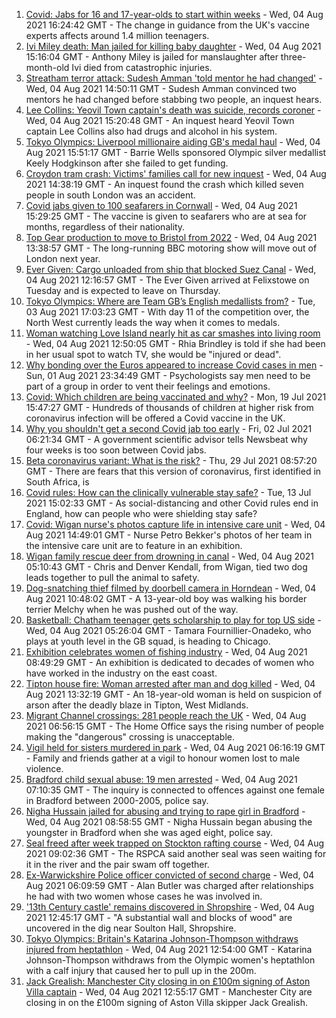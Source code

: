 1. [Covid: Jabs for 16 and 17-year-olds to start within weeks](https://www.bbc.co.uk/news/uk-58091693) - Wed, 04 Aug 2021 16:24:42 GMT - The change in guidance from the UK's vaccine experts affects around 1.4 million teenagers.
2. [Ivi Miley death: Man jailed for killing baby daughter](https://www.bbc.co.uk/news/uk-england-manchester-58089819) - Wed, 04 Aug 2021 15:16:04 GMT - Anthony Miley is jailed for manslaughter after three-month-old Ivi died from catastrophic injuries.
3. [Streatham terror attack: Sudesh Amman 'told mentor he had changed'](https://www.bbc.co.uk/news/uk-england-london-58090651) - Wed, 04 Aug 2021 14:50:11 GMT - Sudesh Amman convinced two mentors he had changed before stabbing two people, an inquest hears.
4. [Lee Collins: Yeovil Town captain's death was suicide, records coroner](https://www.bbc.co.uk/news/uk-england-somerset-58090985) - Wed, 04 Aug 2021 15:20:48 GMT - An inquest heard Yeovil Town captain Lee Collins also had drugs and alcohol in his system.
5. [Tokyo Olympics: Liverpool millionaire aiding GB's medal haul](https://www.bbc.co.uk/news/uk-england-merseyside-58088648) - Wed, 04 Aug 2021 15:51:17 GMT - Barrie Wells sponsored Olympic silver medallist Keely Hodgkinson after she failed to get funding.
6. [Croydon tram crash: Victims' families call for new inquest](https://www.bbc.co.uk/news/uk-england-london-58090855) - Wed, 04 Aug 2021 14:38:19 GMT - An inquest found the crash which killed seven people in south London was an accident.
7. [Covid jabs given to 100 seafarers in Cornwall](https://www.bbc.co.uk/news/uk-england-cornwall-58085710) - Wed, 04 Aug 2021 15:29:25 GMT - The vaccine is given to seafarers who are at sea for months, regardless of their nationality.
8. [Top Gear production to move to Bristol from 2022](https://www.bbc.co.uk/news/entertainment-arts-58086981) - Wed, 04 Aug 2021 13:38:57 GMT - The long-running BBC motoring show will move out of London next year.
9. [Ever Given: Cargo unloaded from ship that blocked Suez Canal](https://www.bbc.co.uk/news/uk-england-suffolk-58085950) - Wed, 04 Aug 2021 12:16:57 GMT - The Ever Given arrived at Felixstowe on Tuesday and is expected to leave on Thursday.
10. [Tokyo Olympics: Where are Team GB’s English medallists from?](https://www.bbc.co.uk/news/uk-england-58073305) - Tue, 03 Aug 2021 17:03:23 GMT - With day 11 of the competition over, the North West currently leads the way when it comes to medals.
11. [Woman watching Love Island nearly hit as car smashes into living room](https://www.bbc.co.uk/news/uk-england-nottinghamshire-58086150) - Wed, 04 Aug 2021 12:50:05 GMT - Rhia Brindley is told if she had been in her usual spot to watch TV, she would be "injured or dead".
12. [Why bonding over the Euros appeared to increase Covid cases in men](https://www.bbc.co.uk/news/health-58015593) - Sun, 01 Aug 2021 23:34:49 GMT - Psychologists say men need to be part of a group in order to vent their feelings and emotions.
13. [Covid: Which children are being vaccinated and why?](https://www.bbc.co.uk/news/health-57888429) - Mon, 19 Jul 2021 15:47:27 GMT - Hundreds of thousands of children at higher risk from coronavirus infection will be offered a Covid vaccine in the UK.
14. [Why you shouldn't get a second Covid jab too early](https://www.bbc.co.uk/news/newsbeat-57682233) - Fri, 02 Jul 2021 06:21:34 GMT - A government scientific advisor tells Newsbeat why four weeks is too soon between Covid jabs.
15. [Beta coronavirus variant: What is the risk?](https://www.bbc.co.uk/news/health-55534727) - Thu, 29 Jul 2021 08:57:20 GMT - There are fears that this version of coronavirus, first identified in South Africa, is
16. [Covid rules: How can the clinically vulnerable stay safe?](https://www.bbc.co.uk/news/health-51997151) - Tue, 13 Jul 2021 15:02:33 GMT - As social-distancing and other Covid rules end in England, how can people who were shielding stay safe?
17. [Covid: Wigan nurse's photos capture life in intensive care unit](https://www.bbc.co.uk/news/uk-england-manchester-58091299) - Wed, 04 Aug 2021 14:49:01 GMT - Nurse Petro Bekker's photos of her team in the intensive care unit are to feature in an exhibition.
18. [Wigan family rescue deer from drowning in canal](https://www.bbc.co.uk/news/uk-england-manchester-58080726) - Wed, 04 Aug 2021 05:10:43 GMT - Chris and Denver Kendall, from Wigan, tied two dog leads together to pull the animal to safety.
19. [Dog-snatching thief filmed by doorbell camera in Horndean](https://www.bbc.co.uk/news/uk-england-hampshire-58086838) - Wed, 04 Aug 2021 10:48:02 GMT - A 13-year-old boy was walking his border terrier Melchy when he was pushed out of the way.
20. [Basketball: Chatham teenager gets scholarship to play for top US side](https://www.bbc.co.uk/news/uk-england-kent-58074005) - Wed, 04 Aug 2021 05:26:04 GMT - Tamara Fournillier-Onadeko, who plays at youth level in the GB squad, is heading to Chicago.
21. [Exhibition celebrates women of fishing industry](https://www.bbc.co.uk/news/uk-england-norfolk-58077623) - Wed, 04 Aug 2021 08:49:29 GMT - An exhibition is dedicated to decades of women who have worked in the industry on the east coast.
22. [Tipton house fire: Woman arrested after man and dog killed](https://www.bbc.co.uk/news/uk-england-birmingham-58088457) - Wed, 04 Aug 2021 13:32:19 GMT - An 18-year-old woman is held on suspicion of arson after the deadly blaze in Tipton, West Midlands.
23. [Migrant Channel crossings: 281 people reach the UK](https://www.bbc.co.uk/news/uk-england-kent-58083490) - Wed, 04 Aug 2021 06:56:15 GMT - The Home Office says the rising number of people making the "dangerous" crossing is unacceptable.
24. [Vigil held for sisters murdered in park](https://www.bbc.co.uk/news/uk-england-london-58080643) - Wed, 04 Aug 2021 06:16:19 GMT - Family and friends gather at a vigil to honour women lost to male violence.
25. [Bradford child sexual abuse: 19 men arrested](https://www.bbc.co.uk/news/uk-england-leeds-58084134) - Wed, 04 Aug 2021 07:10:35 GMT - The inquiry is connected to offences against one female in Bradford between 2000-2005, police say.
26. [Nigha Hussain jailed for abusing and trying to rape girl in Bradford](https://www.bbc.co.uk/news/uk-england-leeds-58077922) - Wed, 04 Aug 2021 08:58:55 GMT - Nigha Hussain began abusing the youngster in Bradford when she was aged eight, police say.
27. [Seal freed after week trapped on Stockton rafting course](https://www.bbc.co.uk/news/uk-england-tees-58086090) - Wed, 04 Aug 2021 09:02:36 GMT - The RSPCA said another seal was seen waiting for it in the river and the pair swam off together.
28. [Ex-Warwickshire Police officer convicted of second charge](https://www.bbc.co.uk/news/uk-england-coventry-warwickshire-58076023) - Wed, 04 Aug 2021 06:09:59 GMT - Alan Butler was charged after relationships he had with two women whose cases he was involved in.
29. ['13th Century castle' remains discovered in Shropshire](https://www.bbc.co.uk/news/uk-england-shropshire-58069335) - Wed, 04 Aug 2021 12:45:17 GMT - "A substantial wall and blocks of wood" are uncovered in the dig near Soulton Hall, Shropshire.
30. [Tokyo Olympics: Britain's Katarina Johnson-Thompson withdraws injured from heptathlon](https://www.bbc.co.uk/sport/olympics/58082673) - Wed, 04 Aug 2021 12:54:00 GMT - Katarina Johnson-Thompson withdraws from the Olympic women's heptathlon with a calf injury that caused her to pull up in the 200m.
31. [Jack Grealish: Manchester City closing in on £100m signing of Aston Villa captain](https://www.bbc.co.uk/sport/football/58088911) - Wed, 04 Aug 2021 12:55:17 GMT - Manchester City are closing in on the £100m signing of Aston Villa skipper Jack Grealish.
